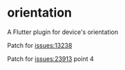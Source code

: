 # orientation

A Flutter plugin for device&#x27;s orientation

Patch for [issues:13238](https://github.com/flutter/flutter/issues/13238)

Patch for [issues:23913](https://github.com/flutter/flutter/issues/23913) point 4 